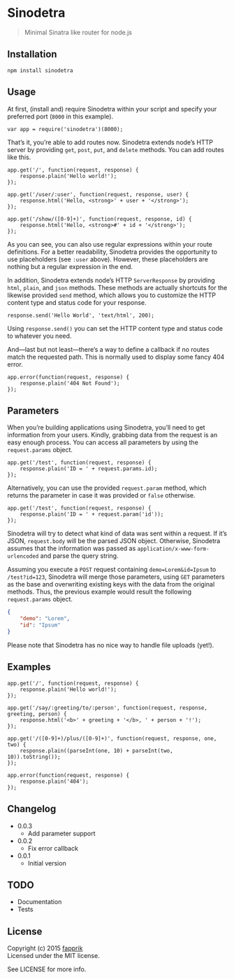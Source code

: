 # Sinodetra

> Minimal Sinatra like router for node.js

## Installation

	npm install sinodetra

## Usage

At first, (install and) require Sinodetra within your script and specify your preferred port (`8000` in this example).

	var app = require('sinodetra')(8000);

That’s it, you’re able to add routes now. Sinodetra extends node’s HTTP server by providing `get`, `post`, `put`, and `delete` methods. You can add routes like this.

	app.get('/', function(request, response) {
		response.plain('Hello world!');
	});

	app.get('/user/:user', function(request, response, user) {
		response.html('Hello, <strong>' + user + '</strong>');
	});

	app.get('/show/([0-9]+)', function(request, response, id) {
		response.html('Hello, <strong>#' + id + '</strong>');
	});

As you can see, you can also use regular expressions within your route definitions. For a better readability, Sinodetra provides the opportunity to use placeholders (see `:user` above). However, these placeholders are nothing but a regular expression in the end.

In addition, Sinodetra extends node’s HTTP `ServerResponse` by providing `html`, `plain`, and `json` methods. These methods are actually shortcuts for the likewise provided `send` method, which allows you to customize the HTTP content type and status code for your response.

	response.send('Hello World', 'text/html', 200);

Using `response.send()` you can set the HTTP content type and status code to whatever you need.

And—last but not least—there’s a way to define a callback if no routes match the requested path. This is normally used to display some fancy 404 error.

	app.error(function(request, response) {
		response.plain('404 Not Found');
	});

## Parameters

When you’re building applications using Sinodetra, you’ll need to get information from your users. Kindly, grabbing data from the request is an easy enough process. You can access all parameters by using the `request.params` object.

	app.get('/test', function(request, response) {
		response.plain('ID = ' + request.params.id);
	});

Alternatively, you can use the provided `request.param` method, which returns the parameter in case it was provided or `false` otherwise.

	app.get('/test', function(request, response) {
		response.plain('ID = ' + request.param('id'));
	});

Sinodetra will try to detect what kind of data was sent within a request. If it’s JSON, `request.body` will be the parsed JSON object. Otherwise, Sinodetra assumes that the information was passed as `application/x-www-form-urlencoded` and parse the query string.

Assuming you execute a `POST` request containing `demo=Lorem&id=Ipsum` to `/test?id=123`, Sinodetra will merge those parameters, using `GET` parameters as the base and overwriting existing keys with the data from the original methods. Thus, the previous example would result the following `request.params` object.

```json
{
    "demo": "Lorem",
    "id": "Ipsum"
}
```

Please note that Sinodetra has no nice way to handle file uploads (yet!).

## Examples

	app.get('/', function(request, response) {
		response.plain('Hello world!');
	});

	app.get('/say/:greeting/to/:person', function(request, response, greeting, person) {
		response.html('<b>' + greeting + '</b>, ' + person + '!');
	});

	app.get('/([0-9]+)/plus/([0-9]+)', function(request, response, one, two) {
		response.plain((parseInt(one, 10) + parseInt(two, 10)).toString());
	});

	app.error(function(request, response) {
		response.plain('404');
	});

## Changelog

* 0.0.3
	* Add parameter support
* 0.0.2
	* Fix error callback
* 0.0.1
	* Initial version

## TODO

- Documentation
- Tests

## License

Copyright (c) 2015 [fapprik](http://fapprik.com/)  
Licensed under the MIT license.

See LICENSE for more info.
